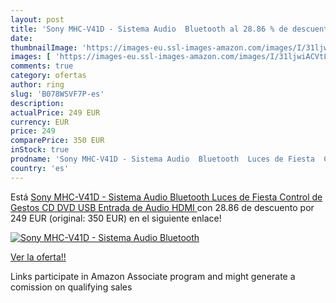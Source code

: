 ```yaml
---
layout: post
title: 'Sony MHC-V41D - Sistema Audio  Bluetooth al 28.86 % de descuento'
date: 
thumbnailImage: 'https://images-eu.ssl-images-amazon.com/images/I/31ljwiACVtL._SL200_.jpg'
images: [ 'https://images-eu.ssl-images-amazon.com/images/I/31ljwiACVtL._SL200_.jpg' ]
comments: true
category: ofertas
author: ring
slug: 'B078WSVF7P-es'
description:
actualPrice: 249 EUR
currency: EUR
price: 249
comparePrice: 350 EUR
inStock: true
prodname: 'Sony MHC-V41D - Sistema Audio  Bluetooth  Luces de Fiesta  Control de Gestos  CD  DVD  USB  Entrada de Audio  HDMI '
country: 'es'
---
```


Está [Sony MHC-V41D - Sistema Audio  Bluetooth  Luces de Fiesta  Control de Gestos  CD  DVD  USB  Entrada de Audio  HDMI ](https://www.amazon.es/dp/B078WSVF7P/?tag=tolees-21) con 28.86 de descuento por 249 EUR (original: 350 EUR) en el siguiente enlace!

[![Sony MHC-V41D - Sistema Audio  Bluetooth](https://images-eu.ssl-images-amazon.com/images/I/31ljwiACVtL._SL200_.jpg)](https://www.amazon.es/dp/B078WSVF7P/?tag=tolees-21)

[Ver la oferta!!](https://www.amazon.es/dp/B078WSVF7P/?tag=tolees-21)

Links participate in Amazon Associate program and might generate a comission on qualifying sales


